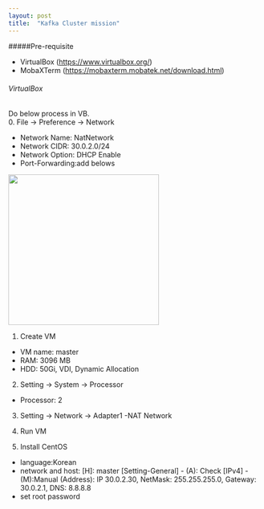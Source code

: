 ```yaml
---
layout: post
title:  "Kafka Cluster mission"
---
```

#####Pre-requisite
 - VirtualBox (https://www.virtualbox.org/) 
 - MobaXTerm (https://mobaxterm.mobatek.net/download.html)
 
 
###### VirtualBox
Do below process in VB.<br>
0. File -> Preference -> Network
- Network Name: NatNetwork
- Network CIDR: 30.0.2.0/24
- Network Option: DHCP Enable
- Port-Forwarding:add belows
<img src="/resources/vb_network.png" width=300, heigth=400>

1. Create VM
- VM name: master
- RAM: 3096 MB
- HDD: 50Gi, VDI, Dynamic Allocation

2. Setting -> System -> Processor
- Processor: 2

3. Setting -> Network -> Adapter1
-NAT Network

4. Run VM

5. Install CentOS
- language:Korean
- network and host:
  [H\]: master
  [Setting-General\] - (A): Check
  [IPv4\] -<br> (M):Manual
  (Address): IP 30.0.2.30, NetMask: 255.255.255.0, Gateway: 30.0.2.1, DNS: 8.8.8.8
- set root password 

